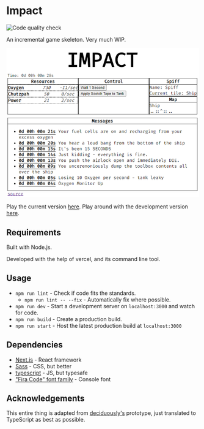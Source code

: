 # Impact
![Code quality check](https://github.com/toman222/Impact/workflows/Code%20quality%20check/badge.svg)

An incremental game skeleton. Very much WIP.

![screenshot](/screenshots/image1.png?raw=true)

Play the current version [here](https://impact.tobot.tech/).
Play around with the development version [here](https://dev.impact.tobot.tech/).

## Requirements

Built with Node.js.

Developed with the help of vercel, and its command line tool.

## Usage

* `npm run lint` - Check if code fits the standards.
    * `npm run lint -- --fix` - Automatically fix where possible.
* `npm run dev` - Start a development server on `localhost:3000` and watch for code.
* `npm run build` - Create a production build.
* `npm run start` - Host the latest production build at `localhost:3000`

## Dependencies

* [Next.js](https://nextjs.org/) - React framework
* [Sass](https://sass-lang.com/) - CSS, but better
* [typescript](https://www.typescriptlang.org/) - JS, but typesafe
* ["Fira Code" font family](https://fonts.google.com/specimen/Fira+Code) - Console font

## Acknowledgements

This entire thing is adapted from [deciduously's](https://github.com/deciduously/impact) prototype, just translated to TypeScript as best as possible.
